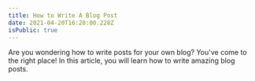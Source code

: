 ```yaml
---
title: How to Write A Blog Post
date: 2021-04-20T16:20:00.228Z
isPublic: true
---
```


Are you wondering how to write posts for your own blog? You've come to the right place! In this article, you will learn how to write amazing blog posts.

